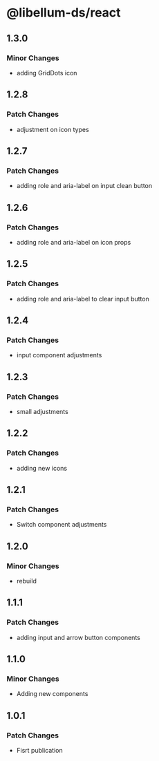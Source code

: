 # @libellum-ds/react

## 1.3.0

### Minor Changes

- adding GridDots icon

## 1.2.8

### Patch Changes

- adjustment on icon types

## 1.2.7

### Patch Changes

- adding role and aria-label on input clean button

## 1.2.6

### Patch Changes

- adding role and aria-label on icon props

## 1.2.5

### Patch Changes

- adding role and aria-label to clear input button

## 1.2.4

### Patch Changes

- input component adjustments

## 1.2.3

### Patch Changes

- small adjustments

## 1.2.2

### Patch Changes

- adding new icons

## 1.2.1

### Patch Changes

- Switch component adjustments

## 1.2.0

### Minor Changes

- rebuild

## 1.1.1

### Patch Changes

- adding input and arrow button components

## 1.1.0

### Minor Changes

- Adding new components

## 1.0.1

### Patch Changes

- Fisrt publication
